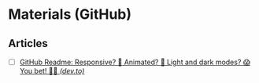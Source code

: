 # Materials (GitHub)

## Articles

- [ ] [GitHub Readme: Responsive? 🤔 Animated? 🤯 Light and dark modes? 😱 You bet! 💪🏼 _(dev.to)_](https://dev.to/grahamthedev/take-your-github-readme-to-the-next-level-responsive-and-light-and-dark-modes--3kpc)
